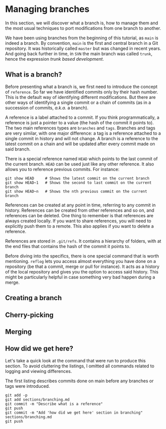 # Managing branches

In this section, we will discover what a branch is, how to manage them and the most usual techniques to port
modifications from one branch to another.

We have been using branches from the beginning of this tutorial, as `main` is indeed a branch. By convention,
`main` is the first and central branch in a Git repository. It was historically called `master` but was changed in
recent years. And going back further in time, in `SVN` the main branch was called `trunk`, hence the expression *trunk
based development*.

## What is a branch?

Before presenting what a branch is, we first need to introduce the concept of `reference`. So far we have identified
commits only by their hash number. This is the default way of identifying different modifications. But there are other
ways of identifying a single commit or a chain of commits (as in a succession of commits, *a.k.a.* a branch).

A reference is a label attached to a commit. If you think programmatically, a reference is just a pointer to a value
(the hash of the commit it points to). The two main references types are `branches` and `tags`. Branches and tags are
very similar, with one major difference: a tag is a reference attached to a single commit in history and will not
change. A branch is a reference to the latest commit on a chain and will be updated after every commit made on said
branch. 

There is a special reference named `HEAD` which points to the last commit of the current branch. `HEAD` can be used just
like any other reference. It also allows you to reference previous commits. For instance:

```shell
git show HEAD     # Shows the latest commit on the current branch
git show HEAD~1   # Shows the second to last commit on the current branch
git show HEAD~n   # Shows the nth previous commit on the current branch
```

References can be created at any point in time, referring to any commit in history. References can be created from
other references and so on, and references can be deleted. One thing to remember is that references are always created
locally. If you want to share references, you will need to explicitly push them to a remote. This also applies if you
want to delete a reference.

References are stored in `.git/refs`. It contains a hierarchy of folders, with at the end files that contains the hash
of the commit it points to.

Before diving into the specifics, there is one special command that is worth mentioning. `reflog` lets you access
almost everything you have done on a repository (be that a commit, merge or pull for instance). It acts as a history
of the local repository and gives you the option to access said history. This might be particularly helpful in case
something very bad happen during a merge.

## Creating a branch

## Cherry-picking

## Merging

## How did we get here?

Let's take a quick look at the command that were run to produce this section. To avoid cluttering the listings, I
omitted all commands related to logging and viewing differences.

The first listing describes commits done on main before any branches or tags were introduced.

```shell
git add -p
git add sections/branching.md
git commit -m "Describe what is a reference"
git push
git commit -m "Add 'how did we get here' section in branching" sections/branching.md
git push
```